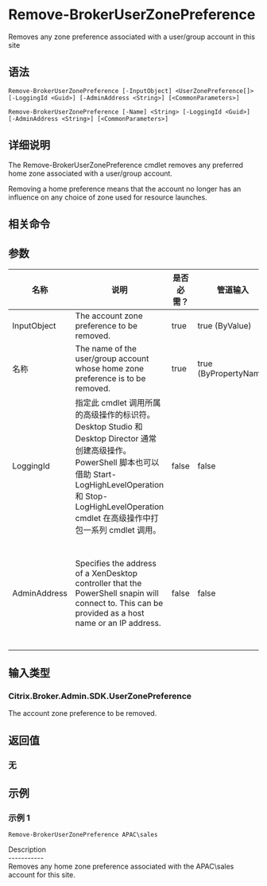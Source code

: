 # Remove-BrokerUserZonePreference

Removes any zone preference associated with a user/group account in this site

## 语法

    Remove-BrokerUserZonePreference [-InputObject] <UserZonePreference[]> [-LoggingId <Guid>] [-AdminAddress <String>] [<CommonParameters>]
    
    Remove-BrokerUserZonePreference [-Name] <String> [-LoggingId <Guid>] [-AdminAddress <String>] [<CommonParameters>]
    

## 详细说明

The Remove-BrokerUserZonePreference cmdlet removes any preferred home zone associated with a user/group account.

Removing a home preference means that the account no longer has an influence on any choice of zone used for resource launches.

## 相关命令

## 参数

| 名称           | 说明                                                                                                                                                                              | 是否必需？ | 管道输入                  | 默认值                                                                                    |
| ------------ | ------------------------------------------------------------------------------------------------------------------------------------------------------------------------------- | ----- | --------------------- | -------------------------------------------------------------------------------------- |
| InputObject  | The account zone preference to be removed.                                                                                                                                      | true  | true (ByValue)        |                                                                                        |
| 名称           | The name of the user/group account whose home zone preference is to be removed.                                                                                                 | true  | true (ByPropertyName) |                                                                                        |
| LoggingId    | 指定此 cmdlet 调用所属的高级操作的标识符。 Desktop Studio 和 Desktop Director 通常创建高级操作。 PowerShell 脚本也可以借助 Start-LogHighLevelOperation 和 Stop-LogHighLevelOperation cmdlet 在高级操作中打包一系列 cmdlet 调用。 | false | false                 |                                                                                        |
| AdminAddress | Specifies the address of a XenDesktop controller that the PowerShell snapin will connect to. This can be provided as a host name or an IP address.                              | false | false                 | Localhost. Once a value is provided by any cmdlet, this value will become the default. |

## 输入类型

### Citrix.Broker.Admin.SDK.UserZonePreference

The account zone preference to be removed.

## 返回值

### 无

## 示例

### 示例 1

    Remove-BrokerUserZonePreference APAC\sales
    

Description  
\---\---\-----  
Removes any home zone preference associated with the APAC\sales account for this site.
